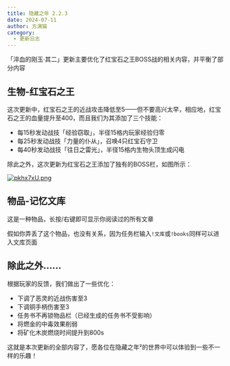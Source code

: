 ```yaml
---
title: 隐藏之年 2.2.3
date: 2024-07-11
author: 方漓猫
category:
  - 更新日志
---
```


「淬血的刚玉·其二」更新主要优化了红宝石之王BOSS战的相关内容，并平衡了部分内容

<!-- more -->

## 生物-红宝石之王
这次更新中，红宝石之王的近战攻击降低至5——但不要高兴太早，相应地，红宝石之王的血量提升至400，而且我们为其添加了三个技能：

- 每15秒发动战技「经验窃取」，半径15格内玩家经验归零
- 每25秒发动战技「力量的仆从」，召唤4只红宝石守卫
- 每40秒发动战技「往日之雷光」，半径15格内生物头顶生成闪电

除此之外，这次更新为红宝石之王添加了独有的BOSS栏，如图所示：

[![pkhx7xU.png](https://s21.ax1x.com/2024/07/12/pkhx7xU.png)](https://imgse.com/i/pkhx7xU)

## 物品-记忆文库
这是一种物品，长按/右键即可显示你阅读过的所有文章

假如你弄丢了这个物品，也没有关系，因为任务栏输入`!文库`或`!books`同样可以进入文库页面

## 除此之外……
根据玩家的反馈，我们做出了一些优化：
- 下调了恶灵的近战伤害至3
- 下调铜手柄伤害至3
- 任务书不再锁物品栏（已经生成的任务书不受影响）
- 将燃金的中毒效果削弱
- 将矿化木炭燃烧时间提升到800s

这就是本次更新的全部内容了，愿各位在隐藏之年²的世界中可以体验到一些不一样的乐趣！